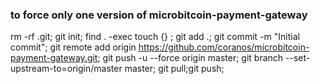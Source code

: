### to force only one version of microbitcoin-payment-gateway

rm -rf .git;
git init;
find . -exec touch {} \;
git add .;
git commit -m "Initial commit";
git remote add origin https://github.com/coranos/microbitcoin-payment-gateway.git;
git push -u --force origin master;
git branch --set-upstream-to=origin/master master;
git pull;git push;
